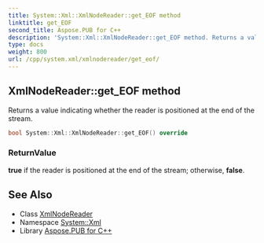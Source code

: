 ```yaml
---
title: System::Xml::XmlNodeReader::get_EOF method
linktitle: get_EOF
second_title: Aspose.PUB for C++
description: 'System::Xml::XmlNodeReader::get_EOF method. Returns a value indicating whether the reader is positioned at the end of the stream in C++.'
type: docs
weight: 800
url: /cpp/system.xml/xmlnodereader/get_eof/
---
```

## XmlNodeReader::get_EOF method


Returns a value indicating whether the reader is positioned at the end of the stream.

```cpp
bool System::Xml::XmlNodeReader::get_EOF() override
```


### ReturnValue

**true** if the reader is positioned at the end of the stream; otherwise, **false**.

## See Also

* Class [XmlNodeReader](../)
* Namespace [System::Xml](../../)
* Library [Aspose.PUB for C++](../../../)
